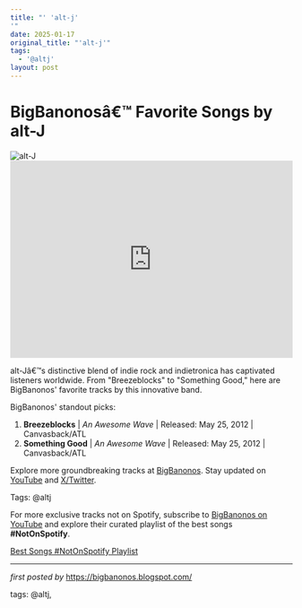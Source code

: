 ```yaml
---
title: "' 'alt-j'
'"
date: 2025-01-17
original_title: "'alt-j'"
tags:
  - '@altj'
layout: post
---
```

<!-- Title of the Post -->
<h1 >BigBanonosâ€™ Favorite Songs by alt-J</h1> <!-- Featured Image -->
<div > <img src="https://i.scdn.co/image/ab6761610000e5eb3fb5214e667e278a20878a6b" alt="alt-J">
</div> <!-- Spotify Embed -->
<div > <iframe src="https://open.spotify.com/embed/playlist/1r7FeqnpCSVaX9YSNWJJdt?utm_source=generator" width="100%" height="352" frameBorder="0" allowfullscreen="" allow="autoplay; clipboard-write; encrypted-media; fullscreen; picture-in-picture" loading="lazy"></iframe>
</div> <!-- Introductory Text -->
<p >alt-Jâ€™s distinctive blend of indie rock and indietronica has captivated listeners worldwide. From "Breezeblocks" to "Something Good," here are BigBanonos' favorite tracks by this innovative band.</p> <!-- Song Highlights -->
<div > <p>BigBanonos' standout picks:</p> <ol> <li><strong>Breezeblocks</strong> | <em>An Awesome Wave</em> | Released: May 25, 2012 | Canvasback/ATL</li> <li><strong>Something Good</strong> | <em>An Awesome Wave</em> | Released: May 25, 2012 | Canvasback/ATL</li> </ol>
</div> <!-- Footer Links -->
<div > <p>Explore more groundbreaking tracks at <a href="https://bigbanonos.blogspot.com/" target="_blank">BigBanonos</a>. Stay updated on <a href="https://www.youtube.com/@BigBanonos" target="_blank">YouTube</a> and <a href="https://x.com/bigbanonos" target="_blank">X/Twitter</a>.</p>
</div> <!-- Tags -->
<p >Tags: @altj</p>


<!--Subscribe and Playlist Links-->
<div>
    <p>For more exclusive tracks not on Spotify, subscribe to <a href="https://www.youtube.com/@BigBanonos" target="_blank">BigBanonos on YouTube</a> and explore their curated playlist of the best songs <strong>#NotOnSpotify</strong>.</p>
    <p><a href="https://www.youtube.com/playlist?list=PLtuNtuTatqI0kFahUCbtbfenC_ET5O_tr" target="_blank">Best Songs #NotOnSpotify Playlist<br /></a></p></div>

<hr />

<p><em>first posted by</em> <a href="https://bigbanonos.blogspot.com/" rel="noopener" target="_new">https://bigbanonos.blogspot.com/</a></p>

<p>tags: @altj,</p>
